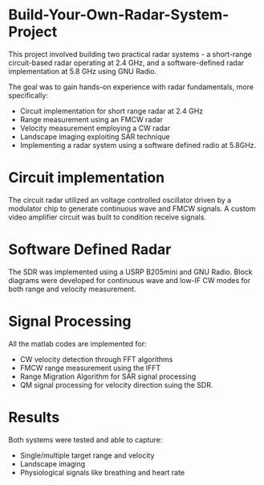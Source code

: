 # Build-Your-Own-Radar-System-Project
This project involved building two practical radar systems - a short-range circuit-based radar operating at 2.4 GHz, and a software-defined radar implementation at 5.8 GHz using GNU Radio.

The goal was to gain hands-on experience with radar fundamentals, more specifically:

* Circuit implementation for short range radar at 2.4 GHz
* Range measurement using an FMCW radar
* Velocity measurement employing a CW radar
* Landscape imaging exploiting SAR technique
* Implementing a radar system using a software defined radio at 5.8GHz.
  
# Circuit implementation
The circuit radar utilized an voltage controlled oscillator driven by a modulator chip to generate continuous wave and FMCW signals. A custom video amplifier circuit was built to condition receive signals.

# Software Defined Radar
The SDR was implemented using a USRP B205mini and GNU Radio. Block diagrams were developed for continuous wave and low-IF CW modes for both range and velocity measurement.

# Signal Processing
All the matlab codes are implemented for:

* CW velocity detection through FFT algorithms
* FMCW range measurement using the IFFT
* Range Migration Algorithm for SAR signal processing
* QM signal processing for velocity direction suing the SDR.

# Results
Both systems were tested and able to capture:

* Single/multiple target range and velocity
* Landscape imaging
* Physiological signals like breathing and heart rate
